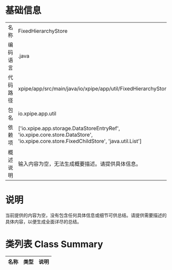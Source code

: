 # 基础信息

|      |      |
|------|------|
| 名称 | FixedHierarchyStore |
| 编码语言 | .java |
| 代码路径 | xpipe/app/src/main/java/io/xpipe/app/util/FixedHierarchyStore.java |
| 包名 | io.xpipe.app.util |
| 依赖项 | ['io.xpipe.app.storage.DataStoreEntryRef', 'io.xpipe.core.store.DataStore', 'io.xpipe.core.store.FixedChildStore', 'java.util.List'] |
| 概述说明 | 输入内容为空，无法生成概要描述。请提供具体信息。 |

# 说明

当前提供的内容为空，没有包含任何具体信息或细节可供总结。请提供需要描述的具体内容，以便生成全面详尽的总结。

# 类列表 Class Summary

| 名称   | 类型  | 说明 |
|-------|------|-------------|




